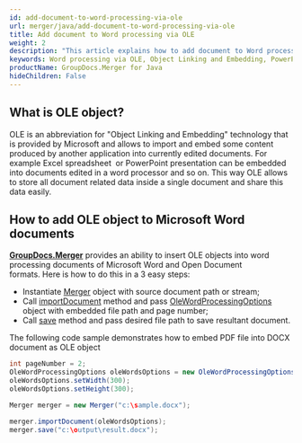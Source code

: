 ```yaml
---
id: add-document-to-word-processing-via-ole
url: merger/java/add-document-to-word-processing-via-ole
title: Add document to Word processing via OLE
weight: 2
description: "This article explains how to add document to Word processing via OLE with GroupDocs.Merger within your Java applications."
keywords: Word processing via OLE, Object Linking and Embedding, PowerPoint presentation
productName: GroupDocs.Merger for Java
hideChildren: False
---
```

## What is OLE object?

OLE is an abbreviation for "Object Linking and Embedding" technology that is provided by Microsoft and allows to import and embed some content produced by another application into currently edited documents. For example Excel spreadsheet  or PowerPoint presentation can be embedded into documents edited in a word processor and so on. This way OLE allows to store all document related data inside a single document and share this data easily.

## How to add OLE object to Microsoft Word documents

**[GroupDocs.Merger](https://products.groupdocs.com/merger/java)** provides an ability to insert OLE objects into word processing documents of Microsoft Word and Open Document formats. Here is how to do this in a 3 easy steps:

*   Instantiate [Merger](https://reference.groupdocs.com/merger/java/com.groupdocs.merger/Merger) object with source document path or stream;
*   Call [importDocument](https://reference.groupdocs.com/merger/java/com.groupdocs.merger/Merger#importDocument(com.groupdocs.merger.domain.options.interfaces.IImportDocumentOptions)) method and pass [OleWordProcessingOptions](https://reference.groupdocs.com/merger/java/com.groupdocs.merger.domain.options/OleWordProcessingOptions) object with embedded file path and page number;
*   Call [save](https://reference.groupdocs.com/merger/java/com.groupdocs.merger/Merger#save(java.lang.String)) method and pass desired file path to save resultant document.

The following code sample demonstrates how to embed PDF file into DOCX document as OLE object

```java
int pageNumber = 2;
OleWordProcessingOptions oleWordsOptions = new OleWordProcessingOptions("c:\embedded.pdf", pageNumber);
oleWordsOptions.setWidth(300);
oleWordsOptions.setHeight(300);

Merger merger = new Merger("c:\sample.docx");

merger.importDocument(oleWordsOptions);
merger.save("c:\output\result.docx");

```
